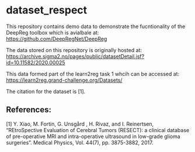 # dataset_respect

This repository contains demo data to demonstrate the fucntionality of the DeepReg toolbox which is avialbale at:
https://github.com/DeepRegNet/DeepReg

The data stored on this repository is originally hosted at:
https://archive.sigma2.no/pages/public/datasetDetail.jsf?id=10.11582/2020.00025

This data formed part of the learn2reg task 1 whcih can be accessed at:
https://learn2reg.grand-challenge.org/Datasets/

The citation for the dataset is [1].

## References:
[1] Y. Xiao, M. Fortin, G. Unsgård , H. Rivaz, and I. Reinertsen, 
“REtroSpective Evaluation of Cerebral Tumors (RESECT): a clinical database of pre-operative MRI and intra-operative ultrasound in low-grade glioma surgeries”. 
Medical Physics, Vol. 44(7), pp. 3875-3882, 2017. 


